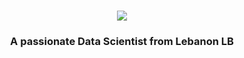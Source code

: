 <h1 align="center">
    <img src="https://readme-typing-svg.herokuapp.com/?font=Righteous&size=35&color=CBAACB&center=true&vCenter=true&width=500&height=70&duration=4000&lines=Hi+There!+👋;+I'm+Joya+Maria+Mitri!;" />
</h1>

<h3 align="center">A passionate Data Scientist from Lebanon LB</h3>

<br/>